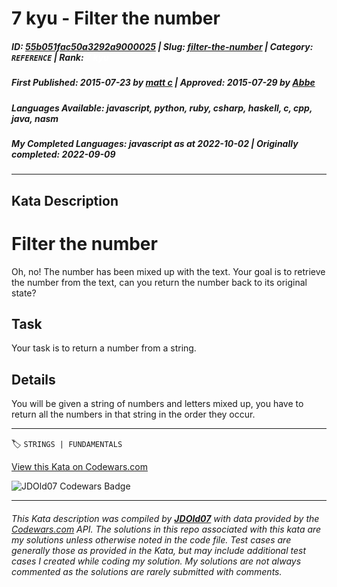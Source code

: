 # 7 kyu - Filter the number

##### **ID**: [55b051fac50a3292a9000025](https://www.codewars.com/kata/55b051fac50a3292a9000025) | **Slug**: [filter-the-number](https://www.codewars.com/kata/55b051fac50a3292a9000025) | **Category**: `REFERENCE` | **Rank**: <span style="color:white">7 kyu</span>

##### **First Published**: 2015-07-23 ***by*** [matt c](https://www.codewars.com/users/matt%20c) | **Approved**: 2015-07-29 ***by*** [Abbe](https://www.codewars.com/users/Abbe)

##### **Languages Available**: javascript, python, ruby, csharp, haskell, c, cpp, java, nasm

##### **My Completed Languages**: javascript ***as at*** 2022-10-02 | **Originally completed**: 2022-09-09

---

## Kata Description


# Filter the number

Oh, no! The number has been mixed up with the text. Your goal is to retrieve the number from the text, can you return the number back to its original state?



## Task

Your task is to return a number from a string.



## Details

You will be given a string of numbers and letters mixed up, you have to return all the numbers in that string in the order they occur.

---


🏷 `STRINGS | FUNDAMENTALS`


[View this Kata on Codewars.com](https://www.codewars.com/kata/55b051fac50a3292a9000025)

![](https://www.codewars.com/users/jdold07/badges/large "JDOld07 Codewars Badge")

---

###### *This Kata description was compiled by [**JDOld07**](https://tpstech.dev) with data provided by the [Codewars.com](https://www.codewars.com) API.  The solutions in this repo associated with this kata are my solutions unless otherwise noted in the code file.  Test cases are generally those as provided in the Kata, but may include additional test cases I created while coding my solution.  My solutions are not always commented as the solutions are rarely submitted with comments.*
